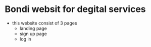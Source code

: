 # Bondi websit for degital services
- this website consist of 3 pages 
  -  landing page
  -  sign up page
  -  log in 
